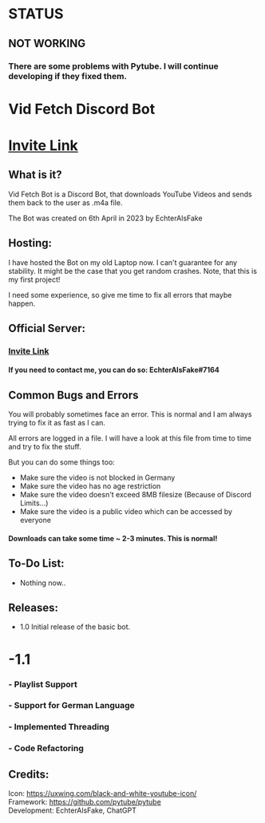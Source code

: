 # STATUS

## NOT WORKING

### There are some problems with Pytube.  I will continue developing if they fixed them. 

# Vid Fetch Discord Bot

# [Invite Link](https://discord.com/oauth2/authorize?client_id=1093631510428516434&permissions=2147486720&scope=bot)

## What is it? 

Vid Fetch Bot is a Discord Bot, that downloads YouTube Videos and sends them back to the
user as .m4a file.

The Bot was created on 6th April in 2023 by EchterAlsFake

## Hosting:

I have hosted the Bot on my old Laptop now. I can't guarantee for any stability.
It might be the case that you get random crashes. Note, that this is my first project!

I need some experience, so give me time to fix all errors that maybe happen. 


## Official Server:

### [Invite Link](https://discord.gg/CFTNHxgXje)

#### If you need to contact me, you can do so: EchterAlsFake#7164

## Common Bugs and Errors

You will probably sometimes face an error. This is normal and I am always trying to fix it as fast as I can.

All errors are logged in a file. I will have a look at this file from time to time and try to fix the stuff.

But you can do some things too:


- Make sure the video is not blocked in Germany
- Make sure the video has no age restriction
- Make sure the video doesn't exceed 8MB filesize  (Because of Discord Limits...)
- Make sure the video is a public video which can be accessed by everyone


#### Downloads can take some time  ~ 2-3 minutes.  This is normal! 


## To-Do List:

 - Nothing now.. 


## Releases:

- 1.0 Initial release of the basic bot. 

# -1.1

### - Playlist Support
### - Support for German Language
### - Implemented Threading
### - Code Refactoring

## Credits:

Icon: https://uxwing.com/black-and-white-youtube-icon/ <br>
Framework: https://github.com/pytube/pytube <br>
Development: EchterAlsFake, ChatGPT
